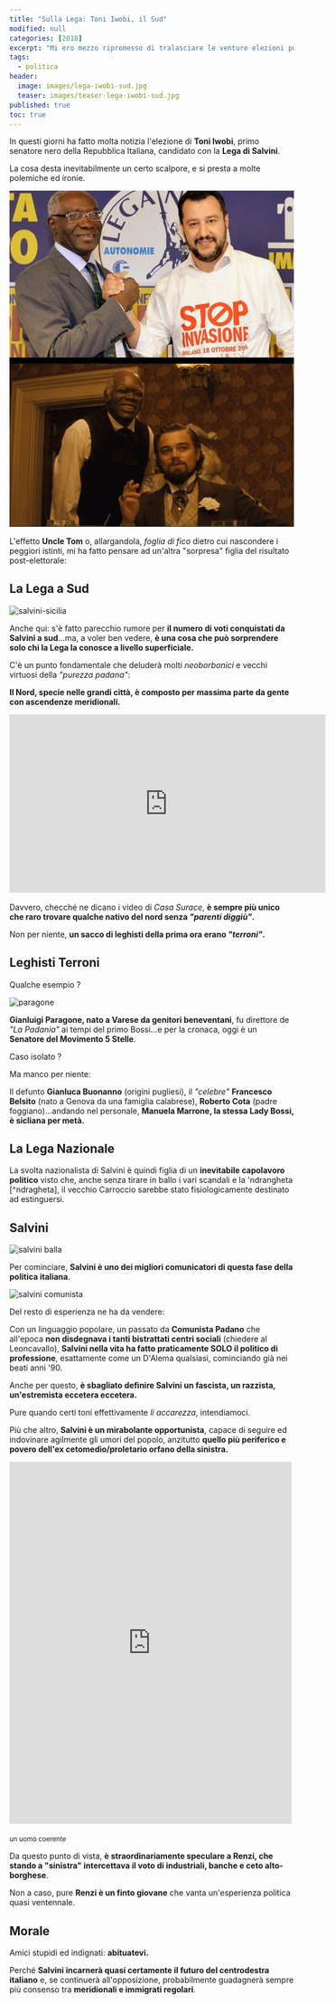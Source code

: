 ```yaml
---
title: "Sulla Lega: Toni Iwobi, il Sud"
modified: null
categories: [2018]
excerpt: "Mi ero mezzo ripromesso di tralasciare le venture elezioni politiche del 4 marzo e tutto ciò che ne consegue, ma mi sono reso conto di un fatto curioso..."
tags:
  - politica
header:  
  image: images/lega-iwobi-sud.jpg
  teaser: images/teaser-lega-iwobi-sud.jpg
published: true
toc: true
---
```


In questi giorni ha fatto molta notizia l'elezione di **Toni Iwobi**, primo senatore nero della Repubblica Italiana, candidato con la **Lega di Salvini**.

La cosa desta inevitabilmente un certo scalpore, e si presta a molte polemiche ed ironie.

![django](/gallery/lega/django-iwobi.jpg)

L'effetto **Uncle Tom** o, allargandola, _foglia di fico_ dietro cui nascondere i peggiori istinti, mi ha fatto pensare ad un'altra "sorpresa" figlia del risultato post-elettorale:

## La Lega a Sud

![salvini-sicilia](https://st.ilfattoquotidiano.it/wp-content/uploads/2018/02/10/Salvini-Sicilia-675.jpg)

Anche qui: s'è fatto parecchio rumore per **il numero di voti conquistati da Salvini a sud**...ma, a voler ben vedere, **è una cosa che può sorprendere solo chi la Lega la conosce a livello superficiale.**

C'è un punto fondamentale che deluderà molti _neoborbonici_ e vecchi virtuosi della _"purezza padana"_:

**Il Nord, specie nelle grandi città, è composto per massima parte da gente con ascendenze meridionali.**

<iframe width="560" height="315" src="https://www.youtube.com/embed/_0EMjgwb1lE" frameborder="0" allow="autoplay; encrypted-media" allowfullscreen></iframe>

Davvero, checché ne dicano i video di _Casa Surace_, **è sempre più unico che raro trovare qualche nativo del nord senza _"parenti diggiù"_.**

Non per niente, **un sacco di leghisti della prima ora erano _"terroni"_.**

## Leghisti Terroni

Qualche esempio ?

![paragone](https://www.termometropolitico.it/media/2018/03/gianluigi-paragone-dino-giarrusso-m5s-fuori-dal-parlamento.jpg)

**Gianluigi Paragone, nato a Varese da genitori beneventani**, fu direttore de _"La Padania"_ ai tempi del primo Bossi...e per la cronaca, oggi è un **Senatore del Movimento 5 Stelle**.

Caso isolato ?

Ma manco per niente: 

Il defunto **Gianluca Buonanno** (origini pugliesi), il _"celebre"_ **Francesco Belsito** (nato a Genova da una famiglia calabrese), **Roberto Cota** (padre foggiano)...andando nel personale, **Manuela Marrone, la stessa Lady Bossi, è sicliana per metà.**

## La Lega Nazionale

La svolta nazionalista di Salvini è quindi figlia di un **inevitabile capolavoro politico** visto che, anche senza tirare in ballo i vari scandali e la 'ndrangheta [^ndragheta], il vecchio Carroccio sarebbe stato fisiologicamente destinato ad estinguersi.

[^ndrangheta]: http://www.linkiesta.it/it/article/2012/04/10/lega-nord-e-ndrangheta-un-rapporto-che-nasce-prima-di-belsito/5529/

## Salvini

![salvini balla](https://media1.giphy.com/media/cnDtCyN34vJSg/giphy.gif)

Per cominciare, **Salvini è uno dei migliori comunicatori di questa fase della politica italiana**.

![salvini comunista](https://www.video.mediaset.it/bin/249.$plit/640x360_C_2_video_491878_videoThumbnail.jpg)

Del resto di esperienza ne ha da vendere:

Con un linguaggio popolare, un passato da **Comunista Padano** che all'epoca **non disdegnava i tanti bistrattati centri sociali** (chiedere al Leoncavallo), **Salvini nella vita ha fatto praticamente SOLO il politico di professione**, esattamente come un D'Alema qualsiasi, cominciando già nei beati anni '90.

Anche per questo, **è sbagliato definire Salvini un fascista, un razzista, un'estremista eccetera eccetera.**

Pure quando certi toni effettivamente _li accarezza_, intendiamoci.

Più che altro, **Salvini è un mirabolante opportunista**, capace di seguire ed indovinare agilmente gli umori del popolo, anzitutto **quello più periferico e povero dell'ex cetomedio/proletario orfano della sinistra.**

<iframe src="https://www.facebook.com/plugins/post.php?href=https%3A%2F%2Fwww.facebook.com%2Fsalviniofficial%2Fposts%2F187049001425122&width=500" width="500" height="640" style="border:none;overflow:hidden" scrolling="no" frameborder="0" allowTransparency="true"></iframe>

<small>un uomo coerente</small>

Da questo punto di vista, **è straordinariamente speculare a Renzi, che stando a "sinistra" intercettava il voto di industriali, banche e ceto alto-borghese**.

Non a caso, pure **Renzi è un finto giovane** che vanta un'esperienza politica quasi ventennale. 

## Morale

Amici stupidi ed indignati: **abituatevi.**

Perché **Salvini incarnerà quasi certamente il futuro del centrodestra italiano** e, se continuerà all'opposizione, probabilmente guadagnerà sempre più consenso tra **meridionali e immigrati regolari**.